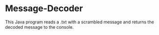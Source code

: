 # Message-Decoder
This Java program reads a .txt with a scrambled message and returns the decoded message to the console.
